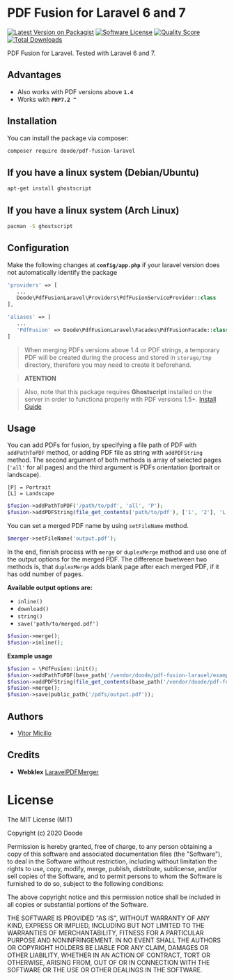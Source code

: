 # PDF Fusion for Laravel 6 and 7

[![Latest Version on Packagist](https://img.shields.io/packagist/v/doode/pdf-fusion-laravel.svg?style=flat-square)](https://packagist.org/packages/doode/pdf-fusion-laravel)
[![Software License](https://img.shields.io/badge/license-MIT-brightgreen.svg?style=flat-square)](LICENSE.md)
[![Quality Score](https://img.shields.io/scrutinizer/g/vitormicillo/pdf-fusion-laravel.svg?style=flat-square)](https://scrutinizer-ci.com/g/vitormicillo/pdf-fusion-laravel)
[![Total Downloads](https://img.shields.io/packagist/dt/doode/pdf-fusion-laravel.svg?style=flat-square)](https://packagist.org/packages/doode/pdf-fusion-laravel)

PDF Fusion for Laravel. Tested with Laravel 6 and 7.

## Advantages
* Also works with PDF versions above **`1.4`**
* Works with **`PHP7.2 ^ `**

## Installation

You can install the package via composer:

```bash
composer require doode/pdf-fusion-laravel
```

## If you have a linux system (Debian/Ubuntu)

```bash
apt-get install ghostscript
```


## If you have a linux system (Arch Linux)

```bash
pacman -S ghostscript
```

## Configuration
Make the following changes at **`config/app.php`** if your laravel version does not automatically identify the package
```php
'providers' => [
   ...
   Doode\PdfFusionLaravel\Providers\PdfFusionServiceProvider::class
],

'aliases' => [
   ...
   'PdfFusion' => Doode\PdfFusionLaravel\Facades\PdfFusionFacade::class
]
```

> When merging PDFs versions above 1.4 or PDF strings, a temporary PDF will be created during the process and stored in `storage/tmp` directory, therefore you may need to create it beforehand.

> **ATENTION**

> Also, note that this package requires **Ghostscript** installed on the server in order to functiona properly with PDF versions 1.5+. [Install Guide](https://www.ghostscript.com/doc/9.20/Install.htm)



## Usage

You can add PDFs for fusion, by specifying a file path of PDF with `addPathToPDF` method, or adding PDF file as string with `addPDFString` method. The second argument of both methods is array of selected pages (`'all'` for all pages) and the third argument is PDFs orientation (portrait or landscape).

```[P] = Portrait``` <br>
```[L] = Landscape```

```php
$fusion->addPathToPDF('/path/to/pdf', 'all', 'P');
$fusion->addPDFString(file_get_contents('path/to/pdf'), ['1', '2'], 'L')
```

You can set a merged PDF name by using `setFileName` method.
```php
$merger->setFileName('output.pdf');
```

In the end, finnish process with `merge` or `duplexMerge` method and use one of the output options for the merged PDF. The difference bwetween two methods is, that `duplexMerge` adds blank page after each merged PDF, if it has odd number of pages.

**Available output options are:**
  * `inline()`
  * `download()`
  * `string()`
  * `save('path/to/merged.pdf')`

```php
$fusion->merge();
$fusion->inline();
```

**Example usage**
```php
$fusion = \PdfFusion::init();
$fusion->addPathToPDF(base_path('/vendor/doode/pdf-fusion-laravel/examples/one.pdf'), [2], 'P');
$fusion->addPDFString(file_get_contents(base_path('/vendor/doode/pdf-fusion-laravel/examples/two.pdf')), 'all', 'L');
$fusion->merge();
$fusion->save(public_path('/pdfs/output.pdf'));
```

## Authors
* [Vitor Micillo](https://github.com/vitormicillo)


## Credits
* **Webklex** [LaravelPDFMerger](https://github.com/Webklex/laravel-pdfmerger)

# License
The MIT License (MIT)

Copyright (c) 2020 Doode

Permission is hereby granted, free of charge, to any person obtaining a copy of this software and associated documentation files (the "Software"), to deal in the Software without restriction, including without limitation the rights to use, copy, modify, merge, publish, distribute, sublicense, and/or sell copies of the Software, and to permit persons to whom the Software is furnished to do so, subject to the following conditions:

The above copyright notice and this permission notice shall be included in all copies or substantial portions of the Software.

THE SOFTWARE IS PROVIDED "AS IS", WITHOUT WARRANTY OF ANY KIND, EXPRESS OR IMPLIED, INCLUDING BUT NOT LIMITED TO THE WARRANTIES OF MERCHANTABILITY, FITNESS FOR A PARTICULAR PURPOSE AND NONINFRINGEMENT. IN NO EVENT SHALL THE AUTHORS OR COPYRIGHT HOLDERS BE LIABLE FOR ANY CLAIM, DAMAGES OR OTHER LIABILITY, WHETHER IN AN ACTION OF CONTRACT, TORT OR OTHERWISE, ARISING FROM, OUT OF OR IN CONNECTION WITH THE SOFTWARE OR THE USE OR OTHER DEALINGS IN THE SOFTWARE.
